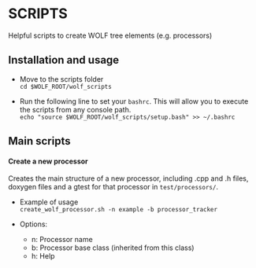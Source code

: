 # SCRIPTS

Helpful scripts to create WOLF tree elements (e.g. processors)

## Installation and usage

  * Move to the scripts folder   
  `cd $WOLF_ROOT/wolf_scripts`  

  * Run the following line to set your `bashrc`. This will allow you to execute the scripts from any console path.  
  ``echo "source $WOLF_ROOT/wolf_scripts/setup.bash" >> ~/.bashrc``

## Main scripts

#### Create a new processor

Creates the main structure of a new processor, including .cpp and .h files, doxygen files and a gtest for that processor in `test/processors/`. 

  * Example of usage  
  `create_wolf_processor.sh -n example -b processor_tracker` 

  * Options:
    - n: Processor name
    - b: Processor base class (inherited from this class)
    - h: Help


